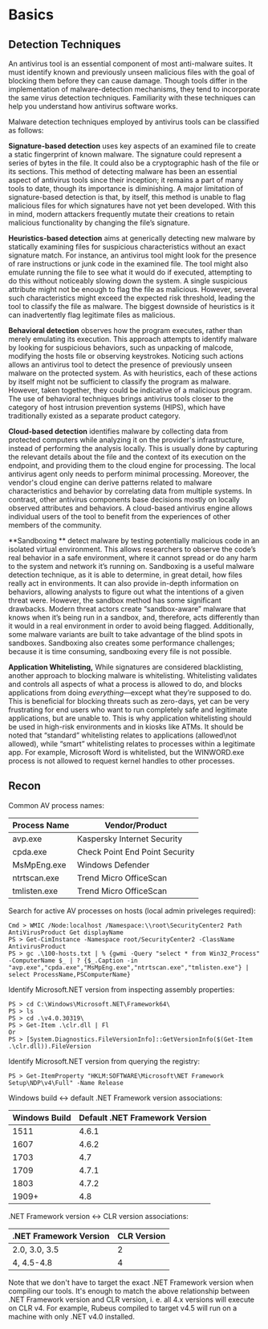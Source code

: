 # Basics

## Detection Techniques

An antivirus tool is an essential component of most anti-malware suites. It must identify known and previously unseen malicious files with the goal of blocking them before they can cause damage. Though tools differ in the implementation of malware-detection mechanisms, they tend to incorporate the same virus detection techniques. Familiarity with these techniques can help you understand how antivirus software works.

Malware detection techniques employed by antivirus tools can be classified as follows:

**Signature-based detection** uses key aspects of an examined file to create a static fingerprint of known malware. The signature could represent a series of bytes in the file. It could also be a cryptographic hash of the file or its sections. This method of detecting malware has been an essential aspect of antivirus tools since their inception; it remains a part of many tools to date, though its importance is diminishing. A major limitation of signature-based detection is that, by itself, this method is unable to flag malicious files for which signatures have not yet been developed. With this in mind, modern attackers frequently mutate their creations to retain malicious functionality by changing the file’s signature.

**Heuristics-based detection** aims at generically detecting new malware by statically examining files for suspicious characteristics without an exact signature match. For instance, an antivirus tool might look for the presence of rare instructions or junk code in the examined file. The tool might also emulate running the file to see what it would do if executed, attempting to do this without noticeably slowing down the system. A single suspicious attribute might not be enough to flag the file as malicious. However, several such characteristics might exceed the expected risk threshold, leading the tool to classify the file as malware. The biggest downside of heuristics is it can inadvertently flag legitimate files as malicious.

**Behavioral detection** observes how the program executes, rather than merely emulating its execution. This approach attempts to identify malware by looking for suspicious behaviors, such as unpacking of malcode, modifying the hosts file or observing keystrokes. Noticing such actions allows an antivirus tool to detect the presence of previously unseen malware on the protected system. As with heuristics, each of these actions by itself might not be sufficient to classify the program as malware. However, taken together, they could be indicative of a malicious program. The use of behavioral techniques brings antivirus tools closer to the category of host intrusion prevention systems (HIPS), which have traditionally existed as a separate product category.

**Cloud-based detection** identifies malware by collecting data from protected computers while analyzing it on the provider's infrastructure, instead of performing the analysis locally. This is usually done by capturing the relevant details about the file and the context of its execution on the endpoint, and providing them to the cloud engine for processing. The local antivirus agent only needs to perform minimal processing. Moreover, the vendor's cloud engine can derive patterns related to malware characteristics and behavior by correlating data from multiple systems. In contrast, other antivirus components base decisions mostly on locally observed attributes and behaviors. A cloud-based antivirus engine allows individual users of the tool to benefit from the experiences of other members of the community.

**Sandboxing ** detect malware by testing potentially malicious code in an isolated virtual environment. This allows researchers to observe the code’s real behavior in a safe environment, where it cannot spread or do any harm to the system and network it’s running on. Sandboxing is a useful malware detection technique, as it is able to determine, in great detail, how files really act in environments. It can also provide in-depth information on behaviors, allowing analysts to figure out what the intentions of a given threat were. However, the sandbox method has some significant drawbacks. Modern threat actors create “sandbox-aware” malware that knows when it’s being run in a sandbox, and, therefore, acts differently than it would in a real environment in order to avoid being flagged. Additionally, some malware variants are built to take advantage of the blind spots in sandboxes. Sandboxing also creates some performance challenges; because it is time consuming, sandboxing every file is not possible.

**Application Whitelisting,** While signatures are considered blacklisting, another approach to blocking malware is whitelisting. Whitelisting validates and controls all aspects of what a process is allowed to do, and blocks applications from doing _everything_—except what they’re supposed to do. This is beneficial for blocking threats such as zero-days, yet can be very frustrating for end users who want to run completely safe and legitimate applications, but are unable to. This is why application whitelisting should be used in high-risk environments and in kiosks like ATMs. It should be noted that “standard” whitelisting relates to applications (allowed\not allowed), while “smart” whitelisting relates to processes within a legitimate app. For example, Microsoft Word is whitelisted, but the WINWORD.exe process is not allowed to request kernel handles to other processes.

## Recon <a href="recon" id="recon"></a>

Common AV process names:

| Process Name | Vendor/Product                 |
| ------------ | ------------------------------ |
| avp.exe      | Kaspersky Internet Security    |
| cpda.exe     | Check Point End Point Security |
| MsMpEng.exe  | Windows Defender               |
| ntrtscan.exe | Trend Micro OfficeScan         |
| tmlisten.exe | Trend Micro OfficeScan         |

Search for active AV processes on hosts (local admin priveleges required):

```
Cmd > WMIC /Node:localhost /Namespace:\\root\SecurityCenter2 Path AntiVirusProduct Get displayName
PS > Get-CimInstance -Namespace root/SecurityCenter2 -ClassName AntivirusProduct
PS > gc .\100-hosts.txt | % {gwmi -Query "select * from Win32_Process" -ComputerName $_ | ? {$_.Caption -in "avp.exe","cpda.exe","MsMpEng.exe","ntrtscan.exe","tmlisten.exe"} | select ProcessName,PSComputerName}
```

Identify Microsoft.NET version from inspecting assembly properties:

```
PS > cd C:\Windows\Microsoft.NET\Framework64\
PS > ls
PS > cd .\v4.0.30319\
PS > Get-Item .\clr.dll | Fl
Or
PS > [System.Diagnostics.FileVersionInfo]::GetVersionInfo($(Get-Item .\clr.dll)).FileVersion
```

Identify Microsoft.NET version from querying the registry:

```
PS > Get-ItemProperty "HKLM:SOFTWARE\Microsoft\NET Framework Setup\NDP\v4\Full" -Name Release
```

Windows build <-> default .NET Framework version associations:

| Windows Build | Default .NET Framework Version |
| ------------- | ------------------------------ |
| 1511          | 4.6.1                          |
| 1607          | 4.6.2                          |
| 1703          | 4.7                            |
| 1709          | 4.7.1                          |
| 1803          | 4.7.2                          |
| 1909+         | 4.8                            |

.NET Framework version <-> CLR version associations:

| .NET Framework Version | CLR Version |
| ---------------------- | ----------- |
| 2.0, 3.0, 3.5          | 2           |
| 4, 4.5-4.8             | 4           |

Note that we don't have to target the exact .NET Framework version when compiling our tools. It's enough to match the above relationship between .NET Framework version and CLR version, i. e. all 4.x versions will execute on CLR v4. For example, Rubeus compiled to target v4.5 will run on a machine with only .NET v4.0 installed.



